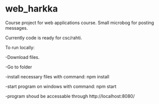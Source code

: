 # web_harkka
Course project for web applications course.
Small microbog for posting messages.

Currently code is ready for csc/rahti.

To run locally:

  -Download files.
  
  -Go to folder
  
  -install necessary files with command: npm install
  
  -start program on windows with command: npm start
  
  -program shoud be accessable through http://localhost:8080/
